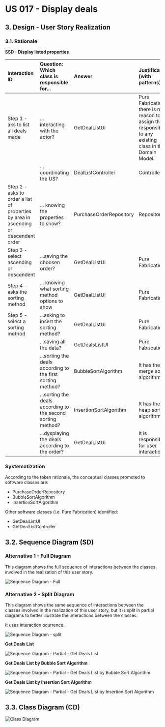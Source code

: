 # US 017 - Display deals

## 3. Design - User Story Realization 

### 3.1. Rationale

**SSD - Display listed properties**

| Interaction ID                                                                       | Question: Which class is responsible for...                    | Answer                  | Justification (with patterns)                                                                                 |
|:-------------------------------------------------------------------------------------|:---------------------------------------------------------------|:------------------------|:--------------------------------------------------------------------------------------------------------------|
| Step 1 -  aks to list all deals made                                                 | 	... interacting with the actor?                               | GetDealListUI           | Pure Fabrication: there is no reason to assign this responsibility to any existing class in the Domain Model. |
| 			  		                                                                              | 	... coordinating the US?                                      | DealListController      | Controller                                                                                                    |
| Step 2 - asks to order a list of properties by area in ascending or descendent order | 		... knowing the properties to show?	  	                      | PurchaseOrderRepository | Repository                                                                                                    |
| Step 3 - select ascending or descendent	                                             | 	...saving the choosen order?                                  | GetDealListUI           | Pure Fabrication                                                                                              |
| Step 4 - asks the sorting method                                                     | 		... knowing what sorting method options to show	  	          | GetDealListUI           | Pure Fabrication                                                                                              |
| Step 5 - select a sorting method		                                                   | 	...asking to insert the sorting method?                       | GetDealListUI           | Pure Fabrication                                                                                              |
|                                                                                      | 	...saving all the data?                                       | GetDealsListUI          | Pure Fabrication                                                                                              |
|                                                                                      | ...sorting the deals according to the first sorting method?    | BubbleSortAlgorithm     | It has the merge sort algorithm                                                                               |
|                                                                                      | ...sorting the deals according to the second sorting method? | InsertionSortAlgorithm  | It has the heap sort algorithm                                                                                |
|                                                                                      | ...dysplaying the deals according to the order?                | GetDealListUI           | It is responsible for user interactions.                                                                      |




### Systematization ##

According to the taken rationale, the conceptual classes promoted to software classes are:

 * PurchaseOrderRepository 
 * BubbleSortAlgorithm
 * InsertionSortAlgorithm


Other software classes (i.e. Pure Fabrication) identified:
 * GetDealListUI
 * GetDealListController


## 3.2. Sequence Diagram (SD)

### Alternative 1 - Full Diagram

This diagram shows the full sequence of interactions between the classes involved in the realization of this user story.

![Sequence Diagram - Full](svg/us017-sequence-diagram-full.svg)

### Alternative 2 - Split Diagram

This diagram shows the same sequence of interactions between the classes involved in the realization of this user story, but it is split in partial diagrams to better illustrate the interactions between the classes.

It uses interaction ocurrence.

![Sequence Diagram - split](svg/us017-sequence-diagram-split.svg)

**Get Deals List**

![Sequence Diagram - Partial - Get Deals List](svg/us017-sequence-diagram-partial-get-deals-list.svg)

**Get Deals List by Bubble Sort Algorithm**

![Sequence Diagram - Partial - Get Deals List by Bubble Sort Algorithm](svg/us017-sequence-diagram-partial-get-sorted-deals-list-bubble-sort.svg)

**Get Deals List by Insertion Sort Algorithm**

![Sequence Diagram - Partial - Get Deals List by Insertion Sort Algorithm](svg/us017-sequence-diagram-partial-get-sorted-deals-list-insertion-sort.svg)



## 3.3. Class Diagram (CD)

![Class Diagram](svg/us017-class-diagram.svg)
